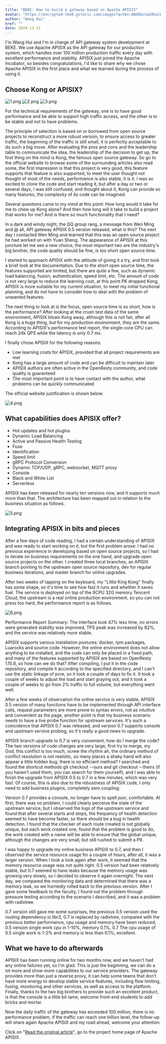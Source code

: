 ```yaml
---
title: "BEKE: How to build a gateway based on Apache APISIX"
avatar: "https://encrypted-tbn0.gstatic.com/images?q=tbn:ANd9GcSao9hvCLqBfgE5WDNqILk4MZJA00YvgvhFpQ&usqp=CAU"
author: "Wang Hui"
href: ""
date: 2020-12-11
---  
```


I'm Wang Hui and I'm in charge of API gateway system development at BEKE. We use Apache APISIX as the API gateway for our production system, which handles over 100 million production traffic every day with excellent performance and stability. APISIX just joined the Apache Incubator, so besides congratulations, I'd like to share why we chose Apache APISIX in the first place and what we learned during the process of using it.

## Choose Kong or APISIX?

![1.png](https://static.apiseven.com/2020/05/1588752135-Snipaste_2020-05-06_16-02-04.png)
![2.png](https://static.apiseven.com/2020/05/1588756665-Snipaste_2020-05-06_17-17-29.png)
![3.png](https://static.apiseven.com/2020/05/1588756618-Snipaste_2020-05-06_17-16-13.png)

For the technical requirements of the gateway, one is to have good performance and be able to support high traffic access, and the other is to be stable and not to have problems.

The principle of selection is based on or borrowed from open source projects to reconstruct a more robust version, to ensure access to greater traffic, the beginning of the traffic is still small, it is perfectly acceptable to do such a big move. After evaluating the pros and cons and the leadership table to communicate the idea, the leadership of the decision to get up, the first thing on the mind is Kong, the famous open source gateway. So go to the official website to browse some of the surrounding articles also read some, the first impression is that this project is very good, this feature supports that feature is also supported, to meet the user thought not thought of most of the needs, performance is also stable, it is it. I was so excited to clone the code and start reading it, but after a day or two or several days, I was still confused, and thought about it, Kong can provide so many features, the complexity of its code can be imagined.

Several questions came to my mind at this point: How long would it take for me to chew up Kong alone? And then how long will it take to build a project that works for me? And is there so much functionality that I need?

In a dark and windy night, the QQ group rang, a message from Wen Ming and @ all, API gateway APISIX 0.5 version released, what is this? The next day I contacted Wen Ming and learned that this was an open source project he had worked on with Yuan Sheng. The appearance of APISIX at this juncture let me see a new choice, the most important two are the industry's big brother, the code quality should be fine, is too short open source time.

I started to approach APISIX with the attitude of giving it a try, and first took a brief look at the documentation. Due to the short open source time, the features supported are limited, but there are quite a few, such as dynamic load balancing, fusion, authentication, speed limit, etc. The amount of code is not very large to reduce the learning cost, at this point PK dropped Kong, APISIX is more suitable for my current situation, to meet my initial functional planning, and do not have to consider how to deal with the problem of unwanted features.

The next thing to look at is the focus, open source time is so short, how is the performance? After looking at the crush test data of the same environment, APISIX blows Kong away, although this is not fair, after all Kong is a huge thing, but for my production environment, they are the same. According to APISIX's performance test report, the single-core CPU can reach 24k QPS while the latency is only 0.7 ms.

I finally chose APISIX for the following reasons.

+ Low learning costs for APISIX, provided that all project requirements are met
+ Kong has a large amount of code and can be difficult to maintain later
+ APISIX authors are often active in the OpenResty community, and code quality is guaranteed
+ The most important point is to have contact with the author, what problems can be quickly communicated

The official website justification is shown below.

![4.png](https://static.apiseven.com/2020/05/1588756618-Snipaste_2020-05-06_17-16-13.png)

## What capabilities does APISIX offer?

+ Hot updates and hot plugins
+ Dynamic Load Balancing
+ Active and Passive Health Testing
+ Fuse
+ Identification
+ Speed limit
+ gRPC Protocol Conversion
+ Dynamic TCP/UDP, gRPC, websocket, MQTT proxy
+ Console
+ Black and White List
+ Serverless

APISIX has been released for nearly ten versions now, and it supports much more than that. The architecture has been mapped out in relation to the business situation as follows.

![5.png](https://static.apiseven.com/2020/05/1588756665-Snipaste_2020-05-06_17-17-29.png)

## Integrating APISIX in bits and pieces

After a few days of code reading, I had a certain understanding of APISIX and was ready to start working on it, but the first problem arose: I had no previous experience in developing based on open source projects, so I had to iterate on business requirements on the one hand, and upgrade open source projects on the other. I created three local branches, an APISIX branch pointing to the upstream open source repository, dev for regular business iterations, and master branch for online upgrades.

After two weeks of tapping on the keyboard, my "Little King Kong" finally has some shape, so it's time to see how fast it runs and whether it saves fuel. The service is deployed on top of the 8CPU 32G memory Tencent Cloud, the upstream is a real online production environment, so you can not press too hard, the performance report is as follows.

![6.png](https://static.apiseven.com/2020/05/1588756713-Snipaste_2020-05-06_17-18-13.png)

Performance Report Summary: The interface took 47% less time, no errors were generated stability was improved, TPS peak was increased by 82%, and the service was relatively more stable.

APISIX supports various installation postures: docker, rpm packages, Luarocks and source code. However, the online environment does not allow anything to be installed, and the code can only be placed in a fixed path, and many of the features supported by APISIX are based on OpenResty 1.15.8, so how can we do that? After compiling, I put it in the code repository, and compile it according to the specified directory, and I can't use the static linkage of pcre, so it took a couple of days to fix it. It took a couple of weeks to adjust the load and start graying out, and it took a couple of weeks to go from 2% traffic to full volume, but everything went well.

After a few weeks of observation the online service is very stable, APISIX 0.5 version of many functions have to be implemented through API interface calls, request parameters are more prone to syntax errors, not as intuitive and convenient as the page, another point is that my business scenario needs to have a live probe function for upstream services. It's such a coincidence that APISIX 0.7 was released, and version 0.7 supports console and upstream service probing, so it's really a good news to upgrade.

APISIX branch upgrade to 0.7 is very convenient, how do I merge the code? The two versions of code changes are very large, first try to merge, my God, this conflict is too much, screw the rhythm ah, the ordinary method of conflict resolution is not realistic, so many places a shaky hand will also appear a little hidden bug, there is no efficient method? I searched and found the shortcut methods git checkout --ours and git checkout --theirs (if you haven't used them, you can search for them yourself), and I was able to finish the upgrade from APISIX 0.5 to 0.7 in a few minutes, which was very fast. Of course, this is also due to the robustness of APISIX code, I only need to add business plugins, completely zero coupling.

Version 0.7 provides a console, no longer have to spell json, comfortable. At first, there was no problem, I could clearly perceive the state of the upstream service, but I observed the logs of the upstream service and found that after several starts and stops, the frequency of health detection seemed to have become faster, so there should be a bug in health detection. I found that the checker of each route created is not globally unique, but each work created one, found that the problem is good to do, the work created with a name will be able to ensure that the global unique, although the changes are very small, but still rushed to submit a PR.

I was happy to upgrade my online business APISIX to 0.7, and then I observed the service resource usage for a couple of hours, after all, it was a larger version. When I took a look again after work, it seemed that the memory resource usage was not quite right. 0.5 version had been relatively stable, but 0.7 seemed to have leaks because the memory usage was growing very slowly, so I decided to observe it again overnight. The next day, we compared the monitoring data and determined that there was a memory leak, so we hurriedly rolled back to the previous version. After I gave some feedback to the faculty, I found out the problem through pressure testing according to the scenario I described, and it was a problem with radixtree.

0.7 version still gave me some surprises, the previous 0.5 version used the routing dependency is libr3, 0.7 is replaced by radixtree, compared with the previous better performance, cpu usage and memory have been reduced, 0.5 version single work cpu in 1-10%, memory 0.1%, 0.7 The cpu usage of 0.5 single work is 1-2% and memory is less than 0.1%, excellent.

## What we have to do afterwards

APISIX has been running online for two months now, and we haven't had any online failures yet, so I'm glad. This is just the beginning, we can do a lot more and show more capabilities to our service providers. The gateway provides more than just a reverse proxy, it can help some teams that don't have more energy to develop stable service features, including flow limiting, fusing, monitoring and other services, as well as access to the platform. Finally, thanks to the two big brothers to provide such an excellent product, is that the console is a little bit lame, welcome front-end students to add bricks and mortar.

Now the daily traffic of the gateway has exceeded 100 million, there is no performance problem, if the traffic can reach one billion level, the follow-up will share again Apache APISIX and my road ahead, welcome your attention.

Click on "[Read the original article](https://apisix.apache.org)", go to the project home page of Apache APISIX.
